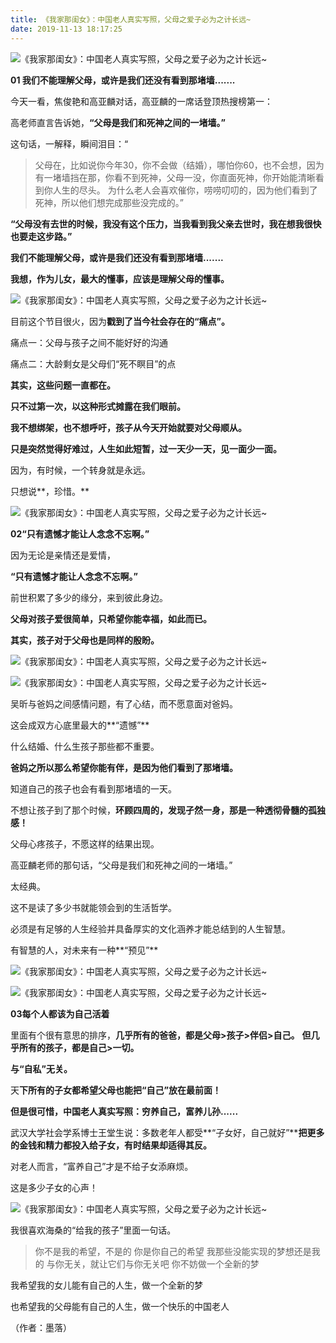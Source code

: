 ```yaml
---
title: 《我家那闺女》：中国老人真实写照，父母之爱子必为之计长远~
date: 2019-11-13 18:17:25
---
```

![《我家那闺女》：中国老人真实写照，父母之爱子必为之计长远~](http://p1.pstatp.com/large/pgc-image/6b3a69e6a7cb4dedb227f3d88e3316df)
 


 **01 我们不能理解父母，或许是我们还没有看到那堵墙.......**

 今天一看，焦俊艳和高亚麟对话，高亚麟的一席话登顶热搜榜第一：

 高老师直言告诉她，**“父母是我们和死神之间的一堵墙。”**

 这句话，一解释，瞬间泪目：“

> 父母在，比如说你今年30，你不会做（结婚），哪怕你60，也不会想，因为有一堵墙挡在那，你看不到死神，父母一没，你直面死神，你开始能清晰看到你人生的尽头。 为什么老人会喜欢催你，唠唠叨叨的，因为他们看到了死神，所以他们想完成那些没完成的。”

 **“父母没有去世的时候，我没有这个压力，当我看到我父亲去世时，我在想我很快也要走这步路。”**

 **我们不能理解父母，或许是我们还没有看到那堵墙.......**

 **我想，作为儿女，最大的懂事，应该是理解父母的懂事。**

![《我家那闺女》：中国老人真实写照，父母之爱子必为之计长远~](http://p1.pstatp.com/large/pgc-image/ec1dfd15117845608aeaa8d905f1aef1)
 


 目前这个节目很火，因为**戳到了当今社会存在的“痛点”。**

 痛点一：父母与孩子之间不能好好的沟通

 痛点二：大龄剩女是父母们“死不瞑目”的点

 **其实，这些问题一直都在。**

 **只不过第一次，以这种形式摊露在我们眼前。**

 **我不想绑架，也不想呼吁，孩子从今天开始就要对父母顺从。**

 **只是突然觉得好难过，人生如此短暂，过一天少一天，见一面少一面。**

 因为，有时候，一个转身就是永远。

 只想说**，珍惜。**

![《我家那闺女》：中国老人真实写照，父母之爱子必为之计长远~](http://p1.pstatp.com/large/pgc-image/5e8c242cfd144b2faaa8049d5fa85907)
 


 **02“只有遗憾才能让人念念不忘啊。”**

 因为无论是亲情还是爱情，

 **“只有遗憾才能让人念念不忘啊。”**

 前世积累了多少的缘分，来到彼此身边。

 **父母对孩子爱很简单，只希望你能幸福，如此而已。**

 **其实，孩子对于父母也是同样的殷盼。**

![《我家那闺女》：中国老人真实写照，父母之爱子必为之计长远~](http://p1.pstatp.com/large/pgc-image/3cb77da4e9aa4ba1b1b13eaeb6acea9d)
 

![《我家那闺女》：中国老人真实写照，父母之爱子必为之计长远~](http://p1.pstatp.com/large/pgc-image/1648ed72b1ba42d290549b635cab5503)
 


 吴昕与爸妈之间感情问题，有了心结，而不愿意面对爸妈。

 这会成双方心底里最大的**“遗憾”**

 什么结婚、什么生孩子那些都不重要。

 **爸妈之所以那么希望你能有伴，是因为他们看到了那堵墙。**

 知道自己的孩子也会有看到那堵墙的一天。

 不想让孩子到了那个时候，**环顾四周的，发现孑然一身，那是一种透彻骨髓的孤独感！**

 父母心疼孩子，不愿这样的结果出现。

 高亚麟老师的那句话，“父母是我们和死神之间的一堵墙。”

 太经典。

 这不是读了多少书就能领会到的生活哲学。

 必须是有足够的人生经验并具备厚实的文化涵养才能总结到的人生智慧。

 有智慧的人，对未来有一种**“预见”**

![《我家那闺女》：中国老人真实写照，父母之爱子必为之计长远~](http://p1.pstatp.com/large/pgc-image/11b7ef89c5b147d4a6f4d71ff258c855)
 

![《我家那闺女》：中国老人真实写照，父母之爱子必为之计长远~](http://p1.pstatp.com/large/pgc-image/d23289bb26ae4db9bc141c246d216b16)
 


 **03每个人都该为自己活着**

里面有个很有意思的排序，**几乎所有的爸爸，都是父母>孩子>伴侣>自己。**
**但几乎所有的孩子，都是自己>一切。**

 **与“自私”无关。**

 天**下所有的子女都希望父母也能把“自己”放在最前面！**

 **但是很可惜，中国老人真实写照：穷养自己，富养儿孙......**

 武汉大学社会学系博士王堂生说：多数老年人都受**“子女好，自己就好”****把更多的金钱和精力都投入给子女，有时结果却适得其反。**

 对老人而言，“富养自己”才是不给子女添麻烦。

 这是多少子女的心声！

![《我家那闺女》：中国老人真实写照，父母之爱子必为之计长远~](http://p1.pstatp.com/large/pgc-image/ade895ec5b2743768673696e28f40d6e)
 


 我很喜欢海桑的“给我的孩子”里面一句话。

> 你不是我的希望，不是的 你是你自己的希望 我那些没能实现的梦想还是我的 与你无关，就让它们与你无关吧 你不妨做一个全新的梦

 我希望我的女儿能有自己的人生，做一个全新的梦

 也希望我的父母能有自己的人生，做一个快乐的中国老人

 （作者：墨落）
